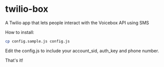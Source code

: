 twilio-box
==========

A Twilio app that lets people interact with the Voicebox API using SMS

How to install:

```bash
cp config.sample.js config.js
```

Edit the config.js to include your account_sid, auth_key and phone number.

That's it!
